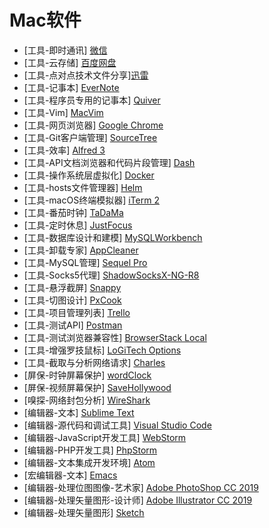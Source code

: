 Mac软件
===

- [工具-即时通讯] [微信](https://weixin.qq.com/)
- [工具-云存储] [百度网盘](https://pan.baidu.com/)
- [工具-点对点技术文件分享][迅雷](https://www.xunlei.com/)
- [工具-记事本] [EverNote](https://www.evernote.com/)
- [工具-程序员专用的记事本] [Quiver](http://happenapps.com/)
- [工具-Vim] [MacVim](https://macvim-dev.github.io/macvim/)
- [工具-网页浏览器] [Google Chrome](https://www.google.com/chrome/)
- [工具-Git客户端管理] [SourceTree](https://www.sourcetreeapp.com/)
- [工具-效率] [Alfred 3](https://www.alfredapp.com/)
- [工具-API文档浏览器和代码片段管理] [Dash](https://kapeli.com/dash)
- [工具-操作系统层虚拟化] [Docker](https://www.docker.com/)
- [工具-hosts文件管理器] [Helm](https://itunes.apple.com/cn/app/helm-hosts-%E6%96%87%E4%BB%B6%E7%AE%A1%E7%90%86/id1099472017?mt=12)
- [工具-macOS终端模拟器] [iTerm 2](https://www.iterm2.com/)
- [工具-番茄时钟] [TaDaMa](http://www.pc6.com/mac/606329.html)
- [工具-定时休息] [JustFocus](http://climstudio.com/justfocus/)
- [工具-数据库设计和建模] [MySQLWorkbench](https://www.mysql.com/cn/products/workbench/)
- [工具-卸载专家] [AppCleaner](https://freemacsoft.net/appcleaner/)
- [工具-MySQL管理] [Sequel Pro](https://www.sequelpro.com/)
- [工具-Socks5代理] [ShadowSocksX-NG-R8](https://github.com/qinyuhang/ShadowsocksX-NG-R/releases)
- [工具-悬浮截屏] [Snappy](https://itunes.apple.com/cn/app/snappyapp/id512617038?mt=12)
- [工具-切图设计] [PxCook](https://www.fancynode.com.cn/pxcook)
- [工具-项目管理列表] [Trello](https://trello.com/)
- [工具-测试API] [Postman](https://www.getpostman.com/)
- [工具-测试浏览器兼容性] [BrowserStack Local](https://www.browserstack.com/)
- [工具-增强罗技鼠标] [LoGiTech Options](https://support.logitech.com.cn/zh_cn/software/options)
- [工具-截取与分析网络请求] [Charles](https://www.charlesproxy.com/)
- [屏保-时钟屏幕保护] [wordClock](https://www.simonheys.com/wordclock/)
- [屏保-视频屏幕保护] [SaveHollywood](http://s.sudre.free.fr/Software/SaveHollywood/about.html)
- [嗅探-网络封包分析] [WireShark](https://www.wireshark.org/)
- [编辑器-文本] [Sublime Text](https://www.sublimetext.com/)
- [编辑器-源代码和调试工具] [Visual Studio Code](https://code.visualstudio.com/)
- [编辑器-JavaScript开发工具] [WebStorm](https://www.jetbrains.com/webstorm/)
- [编辑器-PHP开发工具] [PhpStorm](https://www.jetbrains.com/phpstorm/)
- [编辑器-文本集成开发环境] [Atom](https://atom.io/)
- [宏编辑器-文本] [Emacs](https://www.gnu.org/software/emacs/)
- [编辑器-处理位图图像-艺术家] [Adobe PhotoShop CC 2019](https://www.adobe.com/cn/products/photoshop.html)
- [编辑器-处理矢量图形-设计师] [Adobe Illustrator CC 2019](https://www.adobe.com/cn/products/illustrator.html)
- [编辑器-处理矢量图形] [Sketch](https://www.sketch.com/)
